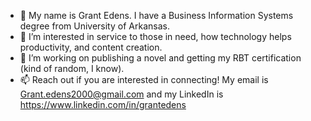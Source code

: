 - 👋 My name is Grant Edens. I have a Business Information Systems degree from University of Arkansas.
- 👀 I’m interested in service to those in need, how technology helps productivity, and content creation. 
- 🌱 I’m working on publishing a novel and getting my RBT certification (kind of random, I know).
- 📫 Reach out if you are interested in connecting! My email is Grant.edens2000@gmail.com and my LinkedIn is https://www.linkedin.com/in/grantedens
